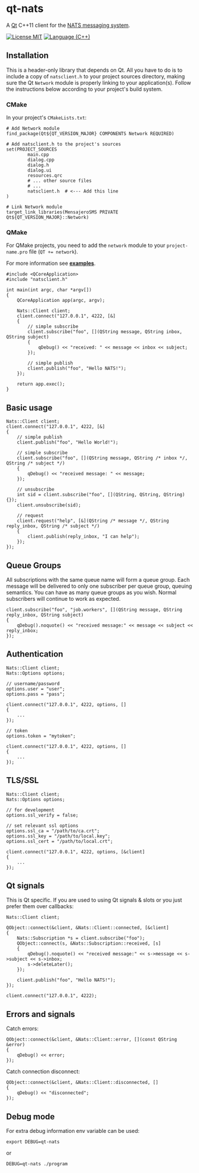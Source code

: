 # qt-nats

A [Qt](https://www.qt.io) C++11 client for the [NATS messaging system](https://nats.io).

[![License MIT](https://cdn.rawgit.com/pkoretic/qt-nats/badges/license.svg)](http://opensource.org/licenses/MIT)
[![Language (C++)](https://cdn.rawgit.com/pkoretic/qt-nats/badges/powered_by-C%2B%2B-blue.svg)](http://en.cppreference.com/w/cpp/language)

## Installation

This is a header-only library that depends on Qt. All you have to do is to include a copy of `natsclient.h` to your
project sources directory, making sure the Qt `Network` module is properly linking to your application(s). Follow the instructions below according to your project's build system.


### CMake

In your project's `CMakeLists.txt`:

```
# Add Network module
find_package(Qt${QT_VERSION_MAJOR} COMPONENTS Network REQUIRED)

# Add natsclient.h to the project's sources
set(PROJECT_SOURCES
        main.cpp
        dialog.cpp
        dialog.h
        dialog.ui
        resources.qrc
        # ... other source files
        # ...
        natsclient.h  # <--- Add this line
)

# Link Network module
target_link_libraries(MensajeroSMS PRIVATE  Qt${QT_VERSION_MAJOR}::Network)

```


### QMake

For QMake projects, you need to add the `network` module to your `project-name.pro` file (```QT += network```).



For more information see **[examples](examples)**.

```
#include <QCoreApplication>
#include "natsclient.h"

int main(int argc, char *argv[])
{
    QCoreApplication app(argc, argv);

    Nats::Client client;
    client.connect("127.0.0.1", 4222, [&]
    {
        // simple subscribe
        client.subscribe("foo", [](QString message, QString inbox, QString subject)
        {
            qDebug() << "received: " << message << inbox << subject;
        });

        // simple publish
        client.publish("foo", "Hello NATS!");
    });

    return app.exec();
}
```

## Basic usage

```
Nats::Client client;
client.connect("127.0.0.1", 4222, [&]
{
    // simple publish
    client.publish("foo", "Hello World!");

    // simple subscribe
    client.subscribe("foo", [](QString message, QString /* inbox */, QString /* subject */)
    {
        qDebug() << "received message: " << message;
    });

    // unsubscribe
    int sid = client.subscribe("foo", [](QString, QString, QString){});
    client.unsubscribe(sid);

    // request
    client.request("help", [&](QString /* message */, QString reply_inbox, QString /* subject */)
    {
        client.publish(reply_inbox, "I can help");
    });
});
```


## Queue Groups

All subscriptions with the same queue name will form a queue group. Each
message will be delivered to only one subscriber per queue group, queuing
semantics. You can have as many queue groups as you wish.  Normal subscribers
will continue to work as expected.

```
client.subscribe("foo", "job.workers", [](QString message, QString reply_inbox, QString subject)
{
    qDebug().noquote() << "received message:" << message << subject << reply_inbox;
});
```

## Authentication

```
Nats::Client client;
Nats::Options options;

// username/password
options.user = "user";
options.pass = "pass";

client.connect("127.0.0.1", 4222, options, []
{
    ...
});

// token
options.token = "mytoken";

client.connect("127.0.0.1", 4222, options, []
{
    ...
});

```

## TLS/SSL
```
Nats::Client client;
Nats::Options options;

// for development
options.ssl_verify = false;

// set relevant ssl options
options.ssl_ca = "/path/to/ca.crt";
options.ssl_key = "/path/to/local.key";
options.ssl_cert = "/path/to/local.crt";

client.connect("127.0.0.1", 4222, options, [&client]
{
    ...
});
```

## Qt signals

This is Qt specific. If you are used to using Qt signals & slots or you just prefer them over callbacks:

```
Nats::Client client;

QObject::connect(&client, &Nats::Client::connected, [&client]
{
    Nats::Subscription *s = client.subscribe("foo");
    QObject::connect(s, &Nats::Subscription::received, [s]
    {
        qDebug().noquote() << "received message:" << s->message << s->subject << s->inbox;
        s->deleteLater();
    });

    client.publish("foo", "Hello NATS!");
});

client.connect("127.0.0.1", 4222);
```

## Errors and signals

Catch errors:
```
QObject::connect(&client, &Nats::Client::error, [](const QString &error)
{
    qDebug() << error;
});

```

Catch connection disconnect:
```
QObject::connect(&client, &Nats::Client::disconnected, []
{
    qDebug() << "disconnected";
});

```

## Debug mode

For extra debug information env variable can be used:

```
export DEBUG=qt-nats
```
or

```
DEBUG=qt-nats ./program
```

